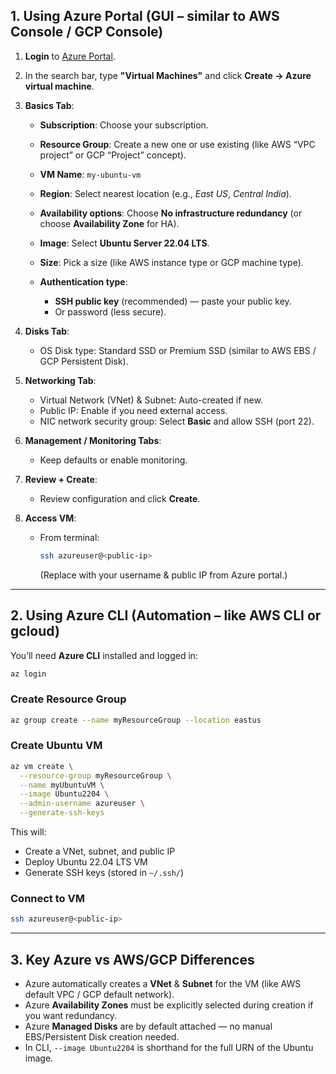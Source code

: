 ## **1. Using Azure Portal** (GUI – similar to AWS Console / GCP Console)

1. **Login** to [Azure Portal](https://portal.azure.com).
2. In the search bar, type **"Virtual Machines"** and click **Create → Azure virtual machine**.
3. **Basics Tab**:

    * **Subscription**: Choose your subscription.
    * **Resource Group**: Create a new one or use existing (like AWS “VPC project” or GCP “Project” concept).
    * **VM Name**: `my-ubuntu-vm`
    * **Region**: Select nearest location (e.g., *East US*, *Central India*).
    * **Availability options**: Choose **No infrastructure redundancy** (or choose **Availability Zone** for HA).
    * **Image**: Select **Ubuntu Server 22.04 LTS**.
    * **Size**: Pick a size (like AWS instance type or GCP machine type).
    * **Authentication type**:

        * **SSH public key** (recommended) — paste your public key.
        * Or password (less secure).
4. **Disks Tab**:

    * OS Disk type: Standard SSD or Premium SSD (similar to AWS EBS / GCP Persistent Disk).
5. **Networking Tab**:

    * Virtual Network (VNet) & Subnet: Auto-created if new.
    * Public IP: Enable if you need external access.
    * NIC network security group: Select **Basic** and allow SSH (port 22).
6. **Management / Monitoring Tabs**:

    * Keep defaults or enable monitoring.
7. **Review + Create**:

    * Review configuration and click **Create**.
8. **Access VM**:

    * From terminal:

      ```bash
      ssh azureuser@<public-ip>
      ```

      (Replace with your username & public IP from Azure portal.)

---

## **2. Using Azure CLI** (Automation – like AWS CLI or gcloud)

You’ll need **Azure CLI** installed and logged in:

```bash
az login
```

### **Create Resource Group**

```bash
az group create --name myResourceGroup --location eastus
```

### **Create Ubuntu VM**

```bash
az vm create \
  --resource-group myResourceGroup \
  --name myUbuntuVM \
  --image Ubuntu2204 \
  --admin-username azureuser \
  --generate-ssh-keys
```

This will:

* Create a VNet, subnet, and public IP
* Deploy Ubuntu 22.04 LTS VM
* Generate SSH keys (stored in `~/.ssh/`)

### **Connect to VM**

```bash
ssh azureuser@<public-ip>
```

---

## **3. Key Azure vs AWS/GCP Differences**

* Azure automatically creates a **VNet** & **Subnet** for the VM (like AWS default VPC / GCP default network).
* Azure **Availability Zones** must be explicitly selected during creation if you want redundancy.
* Azure **Managed Disks** are by default attached — no manual EBS/Persistent Disk creation needed.
* In CLI, `--image Ubuntu2204` is shorthand for the full URN of the Ubuntu image.

